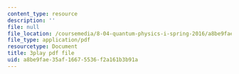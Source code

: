 ```yaml
---
content_type: resource
description: ''
file: null
file_location: /coursemedia/8-04-quantum-physics-i-spring-2016/a8be9fae35af16675536f2a161b3b91a_7euh_iwzSGo.pdf
file_type: application/pdf
resourcetype: Document
title: 3play pdf file
uid: a8be9fae-35af-1667-5536-f2a161b3b91a
---
```

